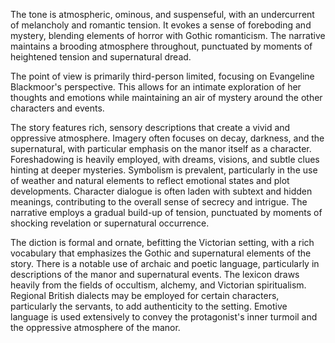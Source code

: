
<tone>The tone is atmospheric, ominous, and suspenseful, with an undercurrent of melancholy and romantic tension. It evokes a sense of foreboding and mystery, blending elements of horror with Gothic romanticism. The narrative maintains a brooding atmosphere throughout, punctuated by moments of heightened tension and supernatural dread.</tone>

<pov>The point of view is primarily third-person limited, focusing on Evangeline Blackmoor's perspective. This allows for an intimate exploration of her thoughts and emotions while maintaining an air of mystery around the other characters and events.</pov>

<litdev>The story features rich, sensory descriptions that create a vivid and oppressive atmosphere. Imagery often focuses on decay, darkness, and the supernatural, with particular emphasis on the manor itself as a character. Foreshadowing is heavily employed, with dreams, visions, and subtle clues hinting at deeper mysteries. Symbolism is prevalent, particularly in the use of weather and natural elements to reflect emotional states and plot developments. Character dialogue is often laden with subtext and hidden meanings, contributing to the overall sense of secrecy and intrigue. The narrative employs a gradual build-up of tension, punctuated by moments of shocking revelation or supernatural occurrence.</litdev>

<lexchoice>The diction is formal and ornate, befitting the Victorian setting, with a rich vocabulary that emphasizes the Gothic and supernatural elements of the story. There is a notable use of archaic and poetic language, particularly in descriptions of the manor and supernatural events. The lexicon draws heavily from the fields of occultism, alchemy, and Victorian spiritualism. Regional British dialects may be employed for certain characters, particularly the servants, to add authenticity to the setting. Emotive language is used extensively to convey the protagonist's inner turmoil and the oppressive atmosphere of the manor.</lexchoice>
